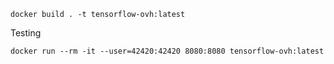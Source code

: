 
`docker build . -t tensorflow-ovh:latest`

Testing

`docker run --rm -it --user=42420:42420 8080:8080 tensorflow-ovh:latest`
